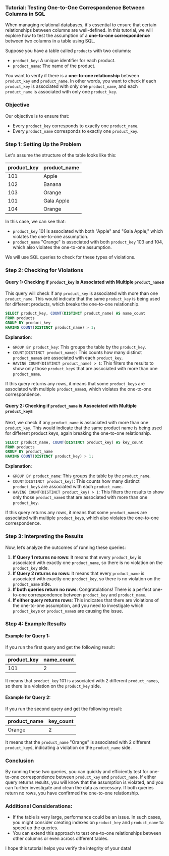 ### Tutorial: Testing One-to-One Correspondence Between Columns in SQL

When managing relational databases, it's essential to ensure that certain relationships between columns are well-defined. In this tutorial, we will explore how to test the assumption of a **one-to-one correspondence** between two columns in a table using SQL.

Suppose you have a table called `products` with two columns:

- `product_key`: A unique identifier for each product.
- `product_name`: The name of the product.

You want to verify if there is a **one-to-one relationship** between `product_key` and `product_name`. In other words, you want to check if each `product_key` is associated with only one `product_name`, and each `product_name` is associated with only one `product_key`.

### Objective

Our objective is to ensure that:

- Every `product_key` corresponds to exactly one `product_name`.
- Every `product_name` corresponds to exactly one `product_key`.

### Step 1: Setting Up the Problem

Let's assume the structure of the table looks like this:

| product_key | product_name |
| ----------- | ------------ |
| 101         | Apple        |
| 102         | Banana       |
| 103         | Orange       |
| 101         | Gala Apple   |
| 104         | Orange       |

In this case, we can see that:

- `product_key` 101 is associated with both "Apple" and "Gala Apple," which violates the one-to-one assumption.
- `product_name` "Orange" is associated with both `product_key` 103 and 104, which also violates the one-to-one assumption.

We will use SQL queries to check for these types of violations.

### Step 2: Checking for Violations

#### Query 1: Checking if `product_key` is Associated with Multiple `product_name`s

This query will check if any `product_key` is associated with more than one `product_name`. This would indicate that the same `product_key` is being used for different products, which breaks the one-to-one relationship.

```sql
SELECT product_key, COUNT(DISTINCT product_name) AS name_count
FROM products
GROUP BY product_key
HAVING COUNT(DISTINCT product_name) > 1;
```

**Explanation**:

- `GROUP BY product_key`: This groups the table by the `product_key`.
- `COUNT(DISTINCT product_name)`: This counts how many distinct `product_name`s are associated with each `product_key`.
- `HAVING COUNT(DISTINCT product_name) > 1`: This filters the results to show only those `product_key`s that are associated with more than one `product_name`.

If this query returns any rows, it means that some `product_key`s are associated with multiple `product_name`s, which violates the one-to-one correspondence.

#### Query 2: Checking if `product_name` is Associated with Multiple `product_key`s

Next, we check if any `product_name` is associated with more than one `product_key`. This would indicate that the same product name is being used for different product keys, again breaking the one-to-one relationship.

```sql
SELECT product_name, COUNT(DISTINCT product_key) AS key_count
FROM products
GROUP BY product_name
HAVING COUNT(DISTINCT product_key) > 1;
```

**Explanation**:

- `GROUP BY product_name`: This groups the table by the `product_name`.
- `COUNT(DISTINCT product_key)`: This counts how many distinct `product_key`s are associated with each `product_name`.
- `HAVING COUNT(DISTINCT product_key) > 1`: This filters the results to show only those `product_name`s that are associated with more than one `product_key`.

If this query returns any rows, it means that some `product_name`s are associated with multiple `product_key`s, which also violates the one-to-one correspondence.

### Step 3: Interpreting the Results

Now, let’s analyze the outcomes of running these queries:

1. **If Query 1 returns no rows**: It means that every `product_key` is associated with exactly one `product_name`, so there is no violation on the `product_key` side.
2. **If Query 2 returns no rows**: It means that every `product_name` is associated with exactly one `product_key`, so there is no violation on the `product_name` side.
3. **If both queries return no rows**: Congratulations! There is a perfect one-to-one correspondence between `product_key` and `product_name`.
4. **If either query returns rows**: This indicates that there are violations of the one-to-one assumption, and you need to investigate which `product_key`s or `product_name`s are causing the issue.

### Step 4: Example Results

#### Example for Query 1:

If you run the first query and get the following result:

| product_key | name_count |
| ----------- | ---------- |
| 101         | 2          |

It means that `product_key` 101 is associated with 2 different `product_name`s, so there is a violation on the `product_key` side.

#### Example for Query 2:

If you run the second query and get the following result:

| product_name | key_count |
| ------------ | --------- |
| Orange       | 2         |

It means that the `product_name` "Orange" is associated with 2 different `product_key`s, indicating a violation on the `product_name` side.

### Conclusion

By running these two queries, you can quickly and efficiently test for one-to-one correspondence between `product_key` and `product_name`. If either query returns results, you will know that the assumption is violated, and you can further investigate and clean the data as necessary. If both queries return no rows, you have confirmed the one-to-one relationship.

### Additional Considerations:

- If the table is very large, performance could be an issue. In such cases, you might consider creating indexes on `product_key` and `product_name` to speed up the queries.
- You can extend this approach to test one-to-one relationships between other columns or even across different tables.

I hope this tutorial helps you verify the integrity of your data!

